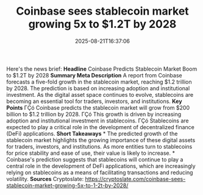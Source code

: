 ﻿---
title: "Coinbase sees stablecoin market growing 5x to $1.2T by 2028"
date: "2025-08-21T16:37:06"
category: "Markets"
summary: ""
slug: "coinbase sees stablecoin market growing 5x to 12t by 2028"
source_urls:
  - "https://cryptoslate.com/coinbase-sees-stablecoin-market-growing-5x-to-1-2t-by-2028/"
seo:
  title: "Coinbase sees stablecoin market growing 5x to $1.2T by 2028 | Hash n Hedge"
  description: ""
  keywords: ["news", "markets", "brief"]
---
Here's the news brief:  **Headline** Coinbase Predicts Stablecoin Market Boom to $1.2T by 2028  **Summary Meta Description** A report from Coinbase forecasts a five-fold growth in the stablecoin market, reaching $1.2 trillion by 2028. The prediction is based on increasing adoption and institutional investment. As the digital asset space continues to evolve, stablecoins are becoming an essential tool for traders, investors, and institutions.  **Key Points**  ΓÇó Coinbase predicts the stablecoin market will grow from $200 billion to $1.2 trillion by 2028. ΓÇó This growth is driven by increasing adoption and institutional investment in stablecoins. ΓÇó Stablecoins are expected to play a critical role in the development of decentralized finance (DeFi) applications.  **Short Takeaways**  * The predicted growth of the stablecoin market highlights the growing importance of these digital assets for traders, investors, and institutions. As more entities turn to stablecoins for price stability and ease of use, their value is likely to increase. * Coinbase's prediction suggests that stablecoins will continue to play a central role in the development of DeFi applications, which are increasingly relying on stablecoins as a means of facilitating transactions and reducing volatility.  **Sources** Cryptoslate: https://cryptoslate.com/coinbase-sees-stablecoin-market-growing-5x-to-1-2t-by-2028/ 
